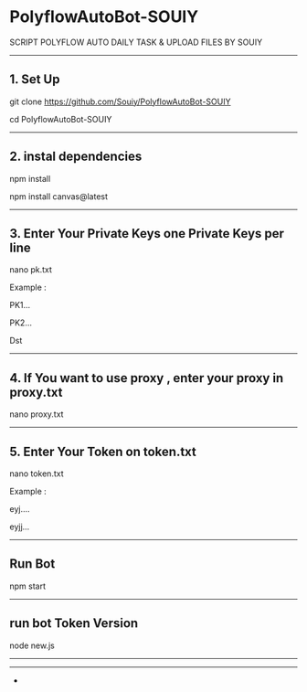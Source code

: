 # PolyflowAutoBot-SOUIY


SCRIPT POLYFLOW AUTO DAILY TASK & UPLOAD FILES BY SOUIY

---

## 1. Set Up
git clone https://github.com/Souiy/PolyflowAutoBot-SOUIY

cd PolyflowAutoBot-SOUIY

---

## 2. instal dependencies
npm install

npm install canvas@latest

---

## 3. Enter Your Private Keys one Private Keys per line
nano pk.txt

Example : 

PK1...

PK2...

Dst

---

## 4. If You want to use proxy , enter your proxy in proxy.txt
nano proxy.txt

---

## 5. Enter Your Token on token.txt
nano token.txt

Example :

eyj....

eyjj...

---
## Run Bot 

npm start

---

## run bot Token Version

node new.js

---
---
-
